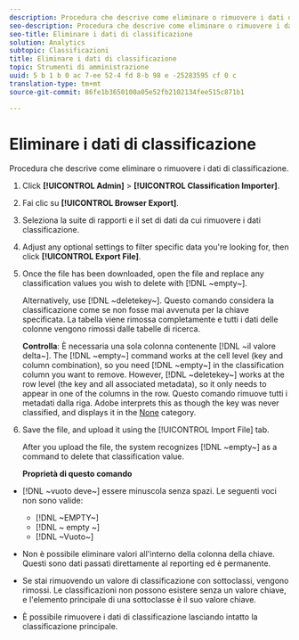 ```yaml
---
description: Procedura che descrive come eliminare o rimuovere i dati di classificazione.
seo-description: Procedura che descrive come eliminare o rimuovere i dati di classificazione.
seo-title: Eliminare i dati di classificazione
solution: Analytics
subtopic: Classificazioni
title: Eliminare i dati di classificazione
topic: Strumenti di amministrazione
uuid: 5 b 1 b 0 ac 7-ee 52-4 fd 8-b 98 e -25283595 cf 0 c
translation-type: tm+mt
source-git-commit: 86fe1b3650100a05e52fb2102134fee515c871b1

---
```



# Eliminare i dati di classificazione

Procedura che descrive come eliminare o rimuovere i dati di classificazione.

1. Click **[!UICONTROL Admin]** &gt; **[!UICONTROL Classification Importer]**.
1. Fai clic su **[!UICONTROL Browser Export]**.
1. Seleziona la suite di rapporti e il set di dati da cui rimuovere i dati classificazione.
1. Adjust any optional settings to filter specific data you're looking for, then click **[!UICONTROL Export File]**.
1. Once the file has been downloaded, open the file and replace any classification values you wish to delete with [!DNL ~empty~].

   Alternatively, use [!DNL ~deletekey~]. Questo comando considera la classificazione come se non fosse mai avvenuta per la chiave specificata. La tabella viene rimossa completamente e tutti i dati delle colonne vengono rimossi dalle tabelle di ricerca.

   **Controlla**: È necessaria una sola colonna contenente [!DNL ~il valore delta~]. The [!DNL ~empty~] command works at the cell level (key and column combination), so you need [!DNL ~empty~] in the classification column you want to remove. However, [!DNL ~deletekey~] works at the row level (the key and all associated metadata), so it only needs to appear in one of the columns in the row. Questo comando rimuove tutti i metadati dalla riga. Adobe interprets this as though the key was never classified, and displays it in the [None](../../../components/c-classifications2/c-classifications-importer/nonclassified-keys.md#concept_233E51DDF3084FF7B7EA89381C73C5FF) category.

1. Save the file, and upload it using the [!UICONTROL Import File] tab.

   After you upload the file, the system recognizes [!DNL ~empty~] as a command to delete that classification value.

   **Proprietà di questo comando**

* [!DNL ~vuoto deve~] essere minuscola senza spazi. Le seguenti voci non sono valide:

   * [!DNL ~EMPTY~]
   * [!DNL ~ empty ~]
   * [!DNL ~Vuoto~]

* Non è possibile eliminare valori all'interno della colonna della chiave. Questi sono dati passati direttamente al reporting ed è permanente.
* Se stai rimuovendo un valore di classificazione con sottoclassi, vengono rimossi. Le classificazioni non possono esistere senza un valore chiave, e l'elemento principale di una sottoclasse è il suo valore chiave.
* È possibile rimuovere i dati di classificazione lasciando intatto la classificazione principale.

